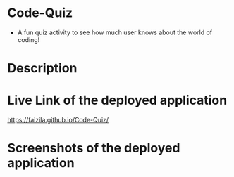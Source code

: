 # Code-Quiz

* A fun quiz activity to see how much user knows about the world of coding!

# Description




# Live Link of the deployed application

https://faizila.github.io/Code-Quiz/

# Screenshots of the deployed application
